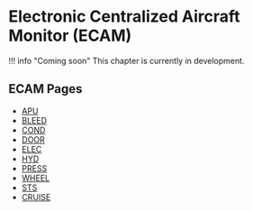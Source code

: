 # Electronic Centralized Aircraft Monitor (ECAM)

!!! info "Coming soon"
    This chapter is currently in development.

## ECAM Pages

- [APU](sd/apu/apu.md)
- [BLEED](sd/bleed/bleed.md)
- [COND](sd/cond/cond.md)
- [DOOR](sd/door/door.md)
- [ELEC](sd/elec/elec.md)
- [HYD](sd/hyd/hyd.md)
- [PRESS](sd/press/press.md)
- [WHEEL](sd/wheel/wheel.md)
- [STS](sd/sts/sts.md)
- [CRUISE](sd/cruise/cruise.md)
